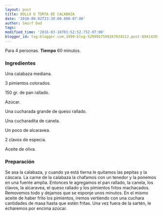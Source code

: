 ```yaml
---
layout: post
title: BOLLO O TORTA DE CALABAZA
date: '2010-09-02T23:30:00.000-07:00'
author: Smurf Dad
tags: 
modified_time: '2016-03-16T01:52:52.752-07:00'
blogger_id: tag:blogger.com,1999:blog-5299957599287034512.post-8941439159444130910
---
```


Para 4 personas.
<b>Tiempo</b> 60 minutos.

<h3>Ingredientes</h3>

Una calabaza mediana.

3 pimientos colorados.

150 gr. de pan rallado.

Azúcar.

Una cucharada grande de queso rallado.

Una cucharadita de canela.

Un poco de alcaravea.

2 clavos de especia.

Aceite de oliva.

<h3>Preparación</h3>

Se asa la calabaza, y cuando ya está tierna le quitamos las pepitas y la cáscara. La carne de la calabaza la chafamos con un tenedor y la ponemos en una fuente amplia. Entonces le agregamos el pan rallado, la canela, los clavos, la alcaravea, el queso rallado y los pimientos fritos machacados. Removemos todo y dejamos que se esponje unos minutos. En el mismo aceite de haber frito los pimientos, iremos vertiendo con una cuchara cantidades de masa hasta que estén fritas. Una vez fuera de la sartén, le echaremos por encima azúcar.

